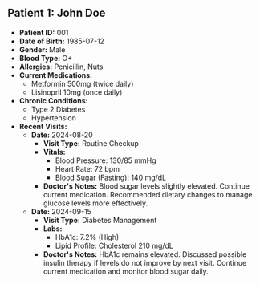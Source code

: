 ## Patient 1: John Doe
- **Patient ID:** 001
- **Date of Birth:** 1985-07-12
- **Gender:** Male
- **Blood Type:** O+
- **Allergies:** Penicillin, Nuts
- **Current Medications:** 
  - Metformin 500mg (twice daily)
  - Lisinopril 10mg (once daily)
- **Chronic Conditions:** 
  - Type 2 Diabetes
  - Hypertension
- **Recent Visits:**
  - **Date:** 2024-08-20
    - **Visit Type:** Routine Checkup
    - **Vitals:**
      - Blood Pressure: 130/85 mmHg
      - Heart Rate: 72 bpm
      - Blood Sugar (Fasting): 140 mg/dL
    - **Doctor's Notes:** Blood sugar levels slightly elevated. Continue current medication. Recommended dietary changes to manage glucose levels more effectively.
  - **Date:** 2024-09-15
    - **Visit Type:** Diabetes Management
    - **Labs:**
      - HbA1c: 7.2% (High)
      - Lipid Profile: Cholesterol 210 mg/dL
    - **Doctor's Notes:** HbA1c remains elevated. Discussed possible insulin therapy if levels do not improve by next visit. Continue current medication and monitor blood sugar daily.